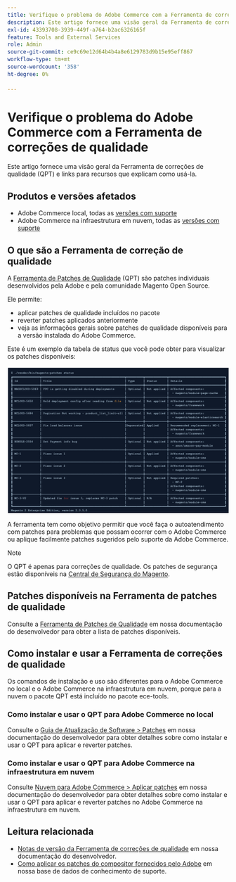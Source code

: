 ```yaml
---
title: Verifique o problema do Adobe Commerce com a Ferramenta de correções de qualidade
description: Este artigo fornece uma visão geral da Ferramenta de correções de qualidade (QPT) e links para recursos que explicam como usá-la.
exl-id: 43393708-3939-449f-a764-b2ac6326165f
feature: Tools and External Services
role: Admin
source-git-commit: ce9c69e12d64b4b4a8e6129783d9b15e95eff867
workflow-type: tm+mt
source-wordcount: '358'
ht-degree: 0%

---
```


# Verifique o problema do Adobe Commerce com a Ferramenta de correções de qualidade

Este artigo fornece uma visão geral da Ferramenta de correções de qualidade (QPT) e links para recursos que explicam como usá-la.

## Produtos e versões afetados

* Adobe Commerce local, todas as [versões com suporte](https://magento.com/sites/default/files/magento-software-lifecycle-policy.pdf)
* Adobe Commerce na infraestrutura em nuvem, todas as [versões com suporte](https://magento.com/sites/default/files/magento-software-lifecycle-policy.pdf)

## O que são a Ferramenta de correção de qualidade

A [Ferramenta de Patches de Qualidade](https://github.com/magento/quality-patches) (QPT) são patches individuais desenvolvidos pela Adobe e pela comunidade Magento Open Source.

Ele permite:

* aplicar patches de qualidade incluídos no pacote
* reverter patches aplicados anteriormente
* veja as informações gerais sobre patches de qualidade disponíveis para a versão instalada do Adobe Commerce.

Este é um exemplo da tabela de status que você pode obter para visualizar os patches disponíveis:

![Magento_patches_list](assets/status_table.png)

A ferramenta tem como objetivo permitir que você faça o autoatendimento com patches para problemas que possam ocorrer com o Adobe Commerce ou aplique facilmente patches sugeridos pelo suporte da Adobe Commerce.

>[!NOTE]
>
>O QPT é apenas para correções de qualidade. Os patches de segurança estão disponíveis na [Central de Segurança do Magento](https://magento.com/security/patches).

## Patches disponíveis na Ferramenta de patches de qualidade

Consulte a [Ferramenta de Patches de Qualidade](https://experienceleague.adobe.com/tools/commerce-quality-patches/index.html?lang=pt-BR) em nossa documentação do desenvolvedor para obter a lista de patches disponíveis.

## Como instalar e usar a Ferramenta de correções de qualidade

Os comandos de instalação e uso são diferentes para o Adobe Commerce no local e o Adobe Commerce na infraestrutura em nuvem, porque para a nuvem o pacote QPT está incluído no pacote ece-tools.

### Como instalar e usar o QPT para Adobe Commerce no local

Consulte o [Guia de Atualização de Software > Patches](https://experienceleague.adobe.com/pt-br/docs/commerce-operations/tools/quality-patches-tool/usage) em nossa documentação do desenvolvedor para obter detalhes sobre como instalar e usar o QPT para aplicar e reverter patches.

### Como instalar e usar o QPT para Adobe Commerce na infraestrutura em nuvem

Consulte [Nuvem para Adobe Commerce > Aplicar patches](https://experienceleague.adobe.com/pt-br/docs/commerce-cloud-service/user-guide/develop/upgrade/apply-patches) em nossa documentação do desenvolvedor para obter detalhes sobre como instalar e usar o QPT para aplicar e reverter patches no Adobe Commerce na infraestrutura em nuvem.

## Leitura relacionada

* [Notas de versão da Ferramenta de correções de qualidade](https://experienceleague.adobe.com/pt-br/docs/commerce-operations/tools/quality-patches-tool/release-notes) em nossa documentação do desenvolvedor.
* [Como aplicar os patches do compositor fornecidos pelo Adobe](/help/how-to/general/how-to-apply-a-composer-patch-provided-by-magento.md) em nossa base de dados de conhecimento de suporte.


